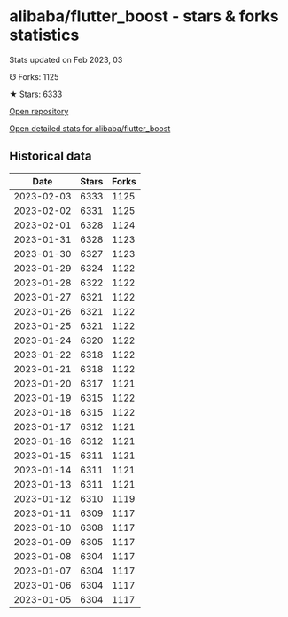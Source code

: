 # alibaba/flutter_boost - stars & forks statistics

Stats updated on Feb 2023, 03

☋ Forks: 1125

★ Stars: 6333

[Open repository](https://github.com/alibaba/flutter_boost)

[Open detailed stats for alibaba/flutter_boost](https://reviewgithub.com/rep/alibaba/flutter_boost)

## Historical data
| Date | Stars | Forks |
|------|-------|-------|
| 2023-02-03 | 6333 | 1125 | 
| 2023-02-02 | 6331 | 1125 | 
| 2023-02-01 | 6328 | 1124 | 
| 2023-01-31 | 6328 | 1123 | 
| 2023-01-30 | 6327 | 1123 | 
| 2023-01-29 | 6324 | 1122 | 
| 2023-01-28 | 6322 | 1122 | 
| 2023-01-27 | 6321 | 1122 | 
| 2023-01-26 | 6321 | 1122 | 
| 2023-01-25 | 6321 | 1122 | 
| 2023-01-24 | 6320 | 1122 | 
| 2023-01-22 | 6318 | 1122 | 
| 2023-01-21 | 6318 | 1122 | 
| 2023-01-20 | 6317 | 1121 | 
| 2023-01-19 | 6315 | 1122 | 
| 2023-01-18 | 6315 | 1122 | 
| 2023-01-17 | 6312 | 1121 | 
| 2023-01-16 | 6312 | 1121 | 
| 2023-01-15 | 6311 | 1121 | 
| 2023-01-14 | 6311 | 1121 | 
| 2023-01-13 | 6311 | 1121 | 
| 2023-01-12 | 6310 | 1119 | 
| 2023-01-11 | 6309 | 1117 | 
| 2023-01-10 | 6308 | 1117 | 
| 2023-01-09 | 6305 | 1117 | 
| 2023-01-08 | 6304 | 1117 | 
| 2023-01-07 | 6304 | 1117 | 
| 2023-01-06 | 6304 | 1117 | 
| 2023-01-05 | 6304 | 1117 | 

